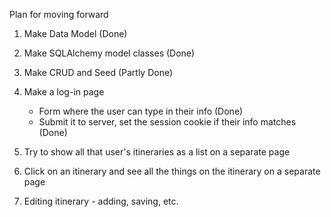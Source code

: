 Plan for moving forward

1) Make Data Model (Done)
2) Make SQLAlchemy model classes (Done)
3) Make CRUD and Seed (Partly Done)

4) Make a log-in page
    - Form where the user can type in their info (Done)
    - Submit it to server, set the session cookie if their info matches (Done)

5) Try to show all that user's itineraries as a list on a separate page

6) Click on an itinerary and see all the things on the itinerary on a separate page

7) Editing itinerary - adding, saving, etc.